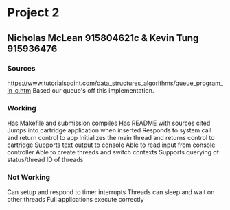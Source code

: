 # Project 2
## Nicholas McLean 915804621c & Kevin Tung 915936476
### Sources
https://www.tutorialspoint.com/data_structures_algorithms/queue_program_in_c.htm
Based our queue's off this implementation. 

### Working
Has Makefile and submission compiles 
Has README with sources cited 
Jumps into cartridge application when inserted 
Responds to system call and return control to app 
Initializes the main thread and returns control to cartridge 
Supports text output to console 
Able to read input from console controller 
Able to create threads and switch contexts 
Supports querying of status/thread ID of threads 

### Not Working
Can setup and respond to timer interrupts 
Threads can sleep and wait on other threads 
Full applications execute correctly 